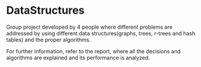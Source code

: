 # DataStructures
Group project developed by 4 people where different problems are addressed by using different data structures(graphs, trees, r-trees and hash tables) and the proper algorithms.

For further information, refer to the report, where all the decisions and algorithms are explained and its performance is analyzed.
